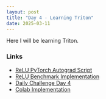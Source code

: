 ```yaml
---
layout: post
title: "Day 4 - Learning Triton"
date: 2025-03-11
---
```


Here I will be learning Triton.

### Links
- [ReLU PyTorch Autograd Script](https://github.com/NShravanReddy/DeepLearning/blob/main/triton/relu_pytorch_autograd.py)
- [ReLU Benchmark Implementation](https://github.com/NShravanReddy/DeepLearning/blob/main/triton/Relu_benchmark.ipynb)
- [Daily Challenge Day 4](https://github.com/rkinas/triton-resources/tree/main/daily_challange/day4)
- [Colab Implementation](https://colab.research.google.com/github/NShravanReddy/DeepLearning/blob/main/triton/Relu_benchmark.ipynb)